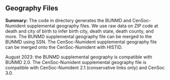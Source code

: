 ## Geography Files


**Summary:** The code in directory generates the BUNMD and CenSoc-Numident supplemental geography files. We use raw data on ZIP code at death and city of birth to infer birth city, death state, death county, and more. The BUNMD supplemental geography file can be merged to the BUNMD using SSN. The CenSoc-Numident supplemental geography file can be merged onto the CenSoc-Numident with HISTID.

August 2023: the BUNMD supplemental geography is compatible with BUNMD 2.0. The CenSoc-Numident supplemental geography file is compatible with CenSoc-Numident 2.1 (conservative links only) and CenSoc 3.0.


